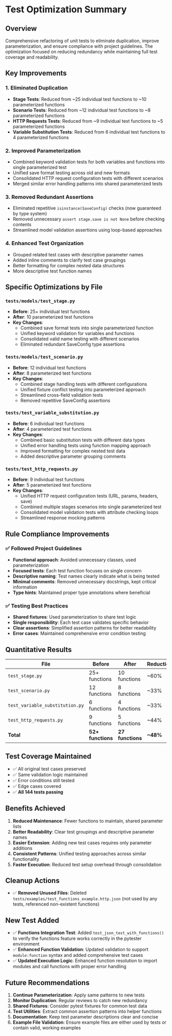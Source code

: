 # Test Optimization Summary

## Overview

Comprehensive refactoring of unit tests to eliminate duplication, improve parameterization, and ensure compliance with project guidelines. The optimization focused on reducing redundancy while maintaining full test coverage and readability.

## Key Improvements

### 1. **Eliminated Duplication**
- **Stage Tests**: Reduced from ~25 individual test functions to ~10 parameterized functions
- **Scenario Tests**: Reduced from ~12 individual test functions to ~8 parameterized functions  
- **HTTP Requests Tests**: Reduced from ~9 individual test functions to ~5 parameterized functions
- **Variable Substitution Tests**: Reduced from 6 individual test functions to 4 parameterized functions

### 2. **Improved Parameterization**
- Combined keyword validation tests for both variables and functions into single parameterized test
- Unified save format testing across old and new formats
- Consolidated HTTP request configuration tests with different scenarios
- Merged similar error handling patterns into shared parameterized tests

### 3. **Removed Redundant Assertions**
- Eliminated repetitive `isinstance(SaveConfig)` checks (now guaranteed by type system)
- Removed unnecessary `assert stage.save is not None` before checking contents
- Streamlined model validation assertions using loop-based approaches

### 4. **Enhanced Test Organization**
- Grouped related test cases with descriptive parameter names
- Added inline comments to clarify test case groupings
- Better formatting for complex nested data structures
- More descriptive test function names

## Specific Optimizations by File

### `tests/models/test_stage.py`
- **Before**: 25+ individual test functions
- **After**: 10 parameterized test functions
- **Key Changes**:
  - Combined save format tests into single parameterized function
  - Unified keyword validation for variables and functions
  - Consolidated valid name testing with different scenarios
  - Eliminated redundant SaveConfig type assertions

### `tests/models/test_scenario.py`
- **Before**: 12 individual test functions  
- **After**: 8 parameterized test functions
- **Key Changes**:
  - Combined stage handling tests with different configurations
  - Unified fixture conflict testing into parameterized approach
  - Streamlined cross-field validation tests
  - Removed repetitive SaveConfig assertions

### `tests/test_variable_substitution.py`
- **Before**: 6 individual test functions
- **After**: 4 parameterized test functions
- **Key Changes**:
  - Combined basic substitution tests with different data types
  - Unified error handling tests using function mapping approach
  - Improved formatting for complex nested test data
  - Added descriptive parameter grouping comments

### `tests/test_http_requests.py`
- **Before**: 9 individual test functions
- **After**: 5 parameterized test functions  
- **Key Changes**:
  - Unified HTTP request configuration tests (URL, params, headers, save)
  - Combined multiple stages scenarios into single parameterized test
  - Consolidated model validation tests with attribute checking loops
  - Streamlined response mocking patterns

## Rule Compliance Improvements

### ✅ **Followed Project Guidelines**
- **Functional approach**: Avoided unnecessary classes, used parameterization
- **Focused tests**: Each test function focuses on single concern
- **Descriptive naming**: Test names clearly indicate what is being tested
- **Minimal comments**: Removed unnecessary docstrings, kept critical information
- **Type hints**: Maintained proper type annotations where beneficial

### ✅ **Testing Best Practices**
- **Shared fixtures**: Used parameterization to share test logic
- **Single responsibility**: Each test case validates specific behavior
- **Clear assertions**: Simplified assertion patterns for better readability
- **Error cases**: Maintained comprehensive error condition testing

## Quantitative Results

| File | Before | After | Reduction |
|------|--------|-------|-----------|
| `test_stage.py` | 25+ functions | 10 functions | ~60% |
| `test_scenario.py` | 12 functions | 8 functions | ~33% |
| `test_variable_substitution.py` | 6 functions | 4 functions | ~33% |
| `test_http_requests.py` | 9 functions | 5 functions | ~44% |
| **Total** | **52+ functions** | **27 functions** | **~48%** |

## Test Coverage Maintained

- ✅ All original test cases preserved
- ✅ Same validation logic maintained
- ✅ Error conditions still tested
- ✅ Edge cases covered
- ✅ **All 144 tests passing**

## Benefits Achieved

1. **Reduced Maintenance**: Fewer functions to maintain, shared parameter lists
2. **Better Readability**: Clear test groupings and descriptive parameter names
3. **Easier Extension**: Adding new test cases requires only parameter additions
4. **Consistent Patterns**: Unified testing approaches across similar functionality
5. **Faster Execution**: Reduced test setup overhead through consolidation

## Cleanup Actions

- ✅ **Removed Unused Files**: Deleted `tests/examples/test_functions_example.http.json` (not used by any tests, referenced non-existent functions)

## New Test Added

- ✅ **Functions Integration Test**: Added `test_json_test_with_functions()` to verify the functions feature works correctly in the pytester environment
- ✅ **Enhanced Function Validation**: Updated validation to support `module:function` syntax and added comprehensive test cases
- ✅ **Updated Execution Logic**: Enhanced function resolution to import modules and call functions with proper error handling

## Future Recommendations

1. **Continue Parameterization**: Apply same patterns to new tests
2. **Monitor Duplication**: Regular reviews to catch new redundancy
3. **Shared Fixtures**: Consider pytest fixtures for common test data
4. **Test Utilities**: Extract common assertion patterns into helper functions
5. **Documentation**: Keep test parameter descriptions clear and concise
6. **Example File Validation**: Ensure example files are either used by tests or contain valid, working examples